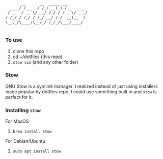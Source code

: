```txt
       __      __  _____ __         
  ____/ /___  / /_/ __(_) /__  _____
 / __  / __ \/ __/ /_/ / / _ \/ ___/
/ /_/ / /_/ / /_/ __/ / /  __(__  ) 
\__,_/\____/\__/_/ /_/_/\___/____/  
                                    
```

### To use
1. clone this repo
2. cd ~/dotfiles (this repo)
3. `stow vim` (and any other folder)

### Stow
GNU Stow is a symlink manager. I realized instead of just using installers made popular by dotfiles repo, I could use something built in and `stow` is perfect for it.

### Installing `stow`
For MacOS
1. `brew install stow`

For Debian/Ubuntu
1. `sudo apt install stow`
